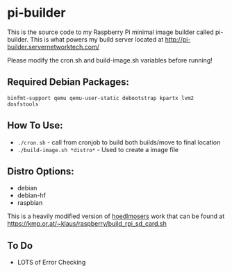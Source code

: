 # pi-builder

This is the source code to my Raspberry Pi minimal image builder called pi-builder.
This is what powers my build server located at http://pi-builder.servernetworktech.com/

Please modify the cron.sh and build-image.sh variables before running!

## Required Debian Packages:

```
binfmt-support qemu qemu-user-static debootstrap kpartx lvm2 dosfstools
```

## How To Use:

 * `./cron.sh` - call from cronjob to build both builds/move to final location
 * `./build-image.sh *distro*` - Used to create a image file

## Distro Options:

 * debian
 * debian-hf
 * raspbian

This is a heavily modified version of <a href="https://github.com/hoedlmoser">hoedlmosers</a> work that can be found at https://kmp.or.at/~klaus/raspberry/build_rpi_sd_card.sh

## To Do
 * LOTS of Error Checking
